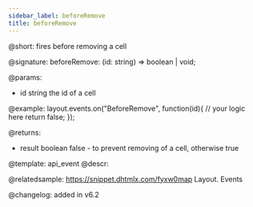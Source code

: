 ```yaml
---
sidebar_label: beforeRemove
title: beforeRemove
---          
```


@short: fires before removing a cell

@signature: beforeRemove: (id: string) => boolean | void;

@params:
- id		string		the id of a cell

@example:
layout.events.on("BeforeRemove", function(id){
	// your logic here
    return false;
});

@returns:
- result	boolean		false - to prevent removing of a cell, otherwise true




@template: api_event
@descr:

@relatedsample: https://snippet.dhtmlx.com/fyxw0map	Layout. Events

@changelog:
added in v6.2


